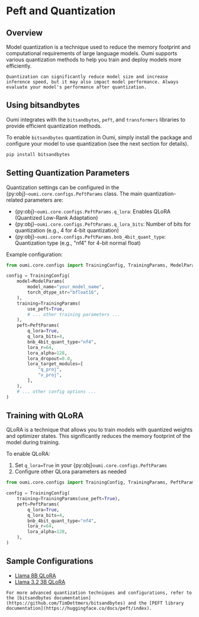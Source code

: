 # Peft and Quantization

## Overview

Model quantization is a technique used to reduce the memory footprint and computational requirements of large language models. Oumi supports various quantization methods to help you train and deploy models more efficiently.

```{note}
Quantization can significantly reduce model size and increase inference speed, but it may also impact model performance. Always evaluate your model's performance after quantization.
```

## Using bitsandbytes

Oumi integrates with the `bitsandbytes`, `peft`, and `transformers` libraries to provide efficient quantization methods.

To enable `bitsandbytes` quantization in Oumi, simply install the package and configure your model to use quantization (see the next section for details).

```bash
pip install bitsandbytes
```

## Setting Quantization Parameters

Quantization settings can be configured in the {py:obj}`~oumi.core.configs.PeftParams` class. The main quantization-related parameters are:

- {py:obj}`~oumi.core.configs.PeftParams.q_lora`: Enables QLoRA (Quantized Low-Rank Adaptation)
- {py:obj}`~oumi.core.configs.PeftParams.q_lora_bits`: Number of bits for quantization (e.g., 4 for 4-bit quantization)
- {py:obj}`~oumi.core.configs.PeftParams.bnb_4bit_quant_type`: Quantization type (e.g., "nf4" for 4-bit normal float)

Example configuration:

```python
from oumi.core.configs import TrainingConfig, TrainingParams, ModelParams, PeftParams

config = TrainingConfig(
    model=ModelParams(
        model_name="your_model_name",
        torch_dtype_str="bfloat16",
    ),
    training=TrainingParams(
        use_peft=True,
        # ... other training parameters ...
    ),
    peft=PeftParams(
        q_lora=True,
        q_lora_bits=4,
        bnb_4bit_quant_type="nf4",
        lora_r=64,
        lora_alpha=128,
        lora_dropout=0.0,
        lora_target_modules=[
            "q_proj",
            "v_proj",
        ],
    ),
    # ... other config options ...
)
```

## Training with QLoRA

QLoRA is a technique that allows you to train models with quantized weights and optimizer states. This significantly reduces the memory footprint of the model during training.

To enable QLoRA:

1. Set `q_lora=True` in your {py:obj}`oumi.core.configs.PeftParams`
2. Configure other QLora parameters as needed

```python
from oumi.core.configs import TrainingConfig, TrainingParams, PeftParams

config = TrainingConfig(
    training=TrainingParams(use_peft=True),
    peft=PeftParams(
        q_lora=True,
        q_lora_bits=4,
        bnb_4bit_quant_type="nf4",
        lora_r=64,
        lora_alpha=128,
    ),
)
```

## Sample Configurations

- [Llama 8B QLoRA](../../configs/oumi/llama8b.qlora.yaml)
- [Llama 3.2 3B QLoRA](../../configs/oumi/llama3b.qlora.yaml)

```{seealso}
For more advanced quantization techniques and configurations, refer to the [bitsandbytes documentation](https://github.com/TimDettmers/bitsandbytes) and the [PEFT library documentation](https://huggingface.co/docs/peft/index).
```
